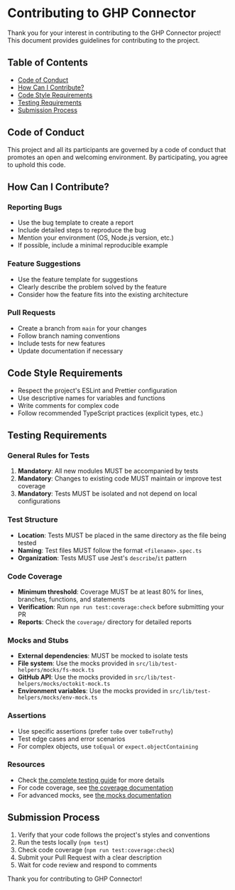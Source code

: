 # Contributing to GHP Connector

Thank you for your interest in contributing to the GHP Connector project! This document provides guidelines for contributing to the project.

## Table of Contents

- [Code of Conduct](#code-of-conduct)
- [How Can I Contribute?](#how-can-i-contribute)
- [Code Style Requirements](#code-style-requirements)
- [Testing Requirements](#testing-requirements)
- [Submission Process](#submission-process)

## Code of Conduct

This project and all its participants are governed by a code of conduct that promotes an open and welcoming environment. By participating, you agree to uphold this code.

## How Can I Contribute?

### Reporting Bugs

- Use the bug template to create a report
- Include detailed steps to reproduce the bug
- Mention your environment (OS, Node.js version, etc.)
- If possible, include a minimal reproducible example

### Feature Suggestions

- Use the feature template for suggestions
- Clearly describe the problem solved by the feature
- Consider how the feature fits into the existing architecture

### Pull Requests

- Create a branch from `main` for your changes
- Follow branch naming conventions
- Include tests for new features
- Update documentation if necessary

## Code Style Requirements

- Respect the project's ESLint and Prettier configuration
- Use descriptive names for variables and functions
- Write comments for complex code
- Follow recommended TypeScript practices (explicit types, etc.)

## Testing Requirements

### General Rules for Tests

1. **Mandatory**: All new modules MUST be accompanied by tests
2. **Mandatory**: Changes to existing code MUST maintain or improve test coverage
3. **Mandatory**: Tests MUST be isolated and not depend on local configurations

### Test Structure

- **Location**: Tests MUST be placed in the same directory as the file being tested
- **Naming**: Test files MUST follow the format `<filename>.spec.ts`
- **Organization**: Tests MUST use Jest's `describe`/`it` pattern

### Code Coverage

- **Minimum threshold**: Coverage MUST be at least 80% for lines, branches, functions, and statements
- **Verification**: Run `npm run test:coverage:check` before submitting your PR
- **Reports**: Check the `coverage/` directory for detailed reports

### Mocks and Stubs

- **External dependencies**: MUST be mocked to isolate tests
- **File system**: Use the mocks provided in `src/lib/test-helpers/mocks/fs-mock.ts`
- **GitHub API**: Use the mocks provided in `src/lib/test-helpers/mocks/octokit-mock.ts`
- **Environment variables**: Use the mocks provided in `src/lib/test-helpers/mocks/env-mock.ts`

### Assertions

- Use specific assertions (prefer `toBe` over `toBeTruthy`)
- Test edge cases and error scenarios
- For complex objects, use `toEqual` or `expect.objectContaining`

### Resources

- Check [the complete testing guide](./docs/testing/guide.md) for more details
- For code coverage, see [the coverage documentation](./docs/testing/code-coverage.md)
- For advanced mocks, see [the mocks documentation](./docs/testing/advanced-mocks.md)

## Submission Process

1. Verify that your code follows the project's styles and conventions
2. Run the tests locally (`npm test`)
3. Check code coverage (`npm run test:coverage:check`)
4. Submit your Pull Request with a clear description
5. Wait for code review and respond to comments

Thank you for contributing to GHP Connector! 